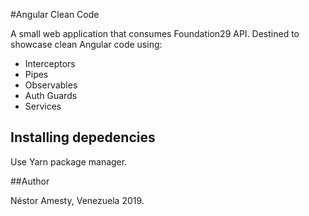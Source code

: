 #Angular Clean Code

A small web application that consumes Foundation29 API. Destined to showcase clean Angular code using:

- Interceptors
- Pipes
- Observables
- Auth Guards
- Services

## Installing depedencies

Use Yarn package manager.

##Author

Néstor Amesty, Venezuela 2019.
